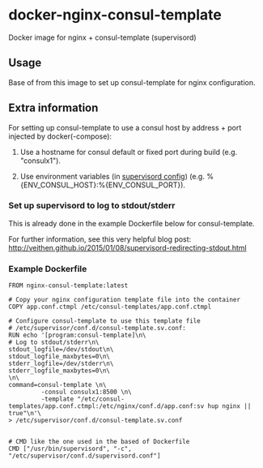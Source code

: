 # docker-nginx-consul-template
Docker image for nginx + consul-template (supervisord)

Usage
-----
Base of from this image to set up consul-template for nginx configuration.


Extra information
-----------------
For setting up consul-template to use a consul host by address + port injected by docker(-compose):

1. Use a hostname for consul default or fixed port during build (e.g. "consulx1").

2. Use environment variables (in [supervisord config](http://supervisord.org/configuration.html#environment-variables)) (e.g. %{ENV_CONSUL_HOST}:%{ENV_CONSUL_PORT}).

### Set up supervisord to log to stdout/stderr
This is already done in the example Dockerfile below for consul-template.


For further information, see this very helpful blog post:
http://veithen.github.io/2015/01/08/supervisord-redirecting-stdout.html


### Example Dockerfile
````
FROM nginx-consul-template:latest

# Copy your nginx configuration template file into the container
COPY app.conf.ctmpl /etc/consul-templates/app.conf.ctmpl

# Configure consul-template to use this template file
# /etc/supervisor/conf.d/consul-template.sv.conf:
RUN echo '[program:consul-template]\n\
# Log to stdout/stderr\n\
stdout_logfile=/dev/stdout\n\
stdout_logfile_maxbytes=0\n\
stderr_logfile=/dev/stderr\n\
stderr_logfile_maxbytes=0\n\
\n\
command=consul-template \n\
         -consul consulx1:8500 \n\
         -template "/etc/consul-templates/app.conf.ctmpl:/etc/nginx/conf.d/app.conf:sv hup nginx || true"\n'\
> /etc/supervisor/conf.d/consul-template.sv.conf


# CMD like the one used in the based of Dockerfile
CMD ["/usr/bin/supervisord", "-c", "/etc/supervisor/conf.d/supervisord.conf"]
````
